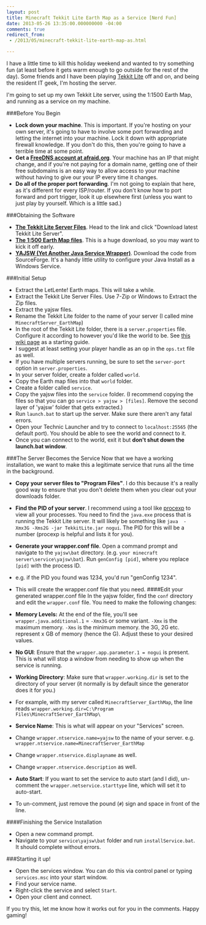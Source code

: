 ```yaml
---
layout: post
title: Minecraft Tekkit Lite Earth Map as a Service [Nerd Fun]
date: 2013-05-26 13:35:00.000000000 -04:00
comments: true
redirect_from: 
 - /2013/05/minecraft-tekkit-lite-earth-map-as.html

---
```

I have a little time to kill this holiday weekend and wanted to try something fun (at least before it gets warm enough to go outside for the rest of the day). Some friends and I have been playing [Tekkit Lite](http://www.technicpack.net/tekkit-lite/) off and on, and being the resident IT geek, I'm hosting the server.

I'm going to set up my own Tekkit Lite server, using the 1:1500 Earth Map, and running as a service on my machine.

###Before You Begin
* **Lock down your machine**. This is important. If you're hosting on your own server, it's going to have to involve some port forwarding and letting the internet into your machine. Lock it down with appropriate firewall knowledge. If you don't do this, then you're going to have a terrible time at some point.
* **Get a <a href="http://freedns.afraid.org/" >FreeDNS account at afraid.org</a>**. Your machine has an IP that might change, and if you're not paying for a domain name, getting one of their free subdomains is an easy way to allow access to your machine without having to give our your IP every time it changes.
* **Do all of the proper port forwarding**. I'm not going to explain that here, as it's different for every ISP/router. If you don't know how to port forward and port trigger, look it up elsewhere first (unless you want to just play by yourself. Which is a little sad.)

###Obtaining the Software
* <a href="http://www.technicpack.net/tekkit-lite/" >**The Tekkit Lite Server Files**</a>. Head to the link and click "Download latest Tekkit Lite Server".
* <a href="http://letslente.weebly.com/the-earth.html" >**The 1:500 Earth Map files**</a>. This is a huge download, so you may want to kick it off early.
* <a href="http://sourceforge.net/projects/yajsw/" >**YAJSW (Yet Another Java Service Wrapper)**</a>. Download the code from SourceForge. It's a handy little utility to configure your Java Install as a Windows Service.

###Initial Setup
* Extract the LetLente! Earth maps. This will take a while.
* Extract the Tekkit Lite Server Files. Use 7-Zip or Windows to Extract the Zip files.
* Extract the yajsw files.
* Rename the Tekkit Lite folder to the name of your server (I called mine `MinecraftServer_EarthMap`)
* In the root of the Tekkit Lite folder, there is a `server.properties` file. Configure it according to however you'd like the world to be. See <a href="http://www.minecraftwiki.net/wiki/Server.properties" >this wiki page</a> as a starting guide. 
* I suggest at least setting your player handle as an op in the `ops.txt` file as well.
* If you have multiple servers running, be sure to set the `server-port` option in `server.properties`.
* In your server folder, create a folder called `world`.
* Copy the Earth map files into that `world` folder.
* Create a folder called `service`.
* Copy the yajsw files into the `service` folder. (I recommend copying the files so that you can go `service > yajsw > [files]`. Remove the second layer of 'yajsw' folder that gets extracted.)
* Run `launch.bat` to start up the server. Make sure there aren't any fatal errors.
* Open your Technic Launcher and try to connect to `localhost:25565` (the default port). You should be able to see the world and connect to it.
* Once you can connect to the world, exit it but **don't shut down the launch.bat window**.

###The Server Becomes the Service
Now that we have a working installation, we want to make this a legitimate service that runs all the time in the background.

* **Copy your server files to "Program Files"**. I do this because it's a really good way to ensure that you don't delete them when you clear out your downloads folder.
* **Find the PID of your server**. I recommend using a tool like [procexp](http://technet.microsoft.com/en-us/sysinternals/bb896653.aspx) to view all your processes. You need to find the `java.exe` process that is running the Tekkit Lite server. It will likely be something like `java  -Xmx3G -Xms2G -jar TekkitLite.jar nogui`. The PID for this will be a number (procexp is helpful and lists it for you). 
* **Generate your wrapper.conf file**. Open a command prompt and navigate to the `yajsw\bat` directory. (e.g. `your minecraft server\service\yajsw\bat`). Run `genConfig [pid]`, where you replace `[pid]` with the process ID.
 * e.g. if the PID you found was 1234, you'd run "genConfig 1234".
* This will create the wrapper.conf file that you need.
####Edit your generated wrapper.conf file
In the yajsw folder, find the `conf` directory and edit the `wrapper.conf` file. You need to make the following changes:

* **Memory Levels:** At the end of the file, you'll see `wrapper.java.additional.1` = `-Xmx3G` or some variant. `-Xmx` is the maximum memory. `-Xms` is the minimum memory. the 3G, 2G etc. represent x GB of memory (hence the G). Adjust these to your desired values.
* **No GUI**: Ensure that the `wrapper.app.parameter.1 = nogui` is present. This is what will stop a window from needing to show up when the service is running.
* **Working Directory**: Make sure that `wrapper.working.dir` is set to the directory of your server (it normally is by default since the generator does it for you.)
 * For example, with my server called `MinecraftServer_EarthMap`, the line reads `wrapper.working.dir=C:\Program Files\MinecraftServer_EarthMap\`
* **Service Name**: This is what will appear on your "Services" screen. 
 * Change `wrapper.ntservice.name=yajsw` to the name of your server. e.g. `wrapper.ntservice.name=MinecraftServer_EarthMap`
 * Change `wrapper.ntservice.displayname` as well.
 * Change `wrapper.ntservice.description` as well.
* **Auto Start**: If you want to set the service to auto start (and I did), un-comment the `wrapper.netservice.starttype` line, which will set it to auto-start.
 * To un-comment, just remove the pound (`#`) sign and space in front of the line.
 
####Finishing the Service Installation
* Open a new command prompt.
* Navigate to your `service\yajsw\bat` folder and run `installService.bat`. It should complete without errors.

###Starting it up!
* Open the services window. You can do this via control panel or typing `services.msc` into your start window.
* Find your service name.
* Right-click the service and select `Start`.
* Open your client and connect.

If you try this, let me know how it works out for you in the comments. Happy gaming!
